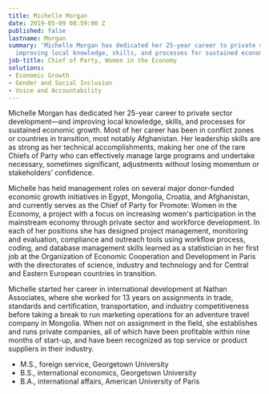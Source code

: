 ```yaml
---
title: Michelle Morgan
date: 2019-05-09 08:59:00 Z
published: false
lastname: Morgan
summary: 'Michelle Morgan has dedicated her 25-year career to private sector development—and
  improving local knowledge, skills, and processes for sustained economic growth. '
job-title: Chief of Party, Women in the Economy
solutions:
- Economic Growth
- Gender and Social Inclusion
- Voice and Accountability
---
```


Michelle Morgan has dedicated her 25-year career to private sector development—and improving local knowledge, skills, and processes for sustained economic growth. Most of her career has been in conflict zones or countries in transition, most notably Afghanistan. Her leadership skills are as strong as her technical accomplishments, making her one of the rare Chiefs of Party who can effectively manage large programs and undertake necessary, sometimes significant, adjustments without losing momentum or stakeholders’ confidence. 

Michelle has held management roles on several major donor-funded economic growth initiatives in Egypt, Mongolia, Croatia, and Afghanistan, and currently serves as the Chief of Party for Promote: Women in the Economy, a project with a focus on increasing women's participation in the mainstream economy through  private sector and workforce development. In each of her positions she has designed project management, monitoring and evaluation, compliance and outreach tools using workflow process, coding, and database management skills learned as a statistician in her first job at the Organization of Economic Cooperation and Development in Paris with the directorates of science, industry and technology and for Central and Eastern European countries in transition. 

Michelle started her career in international development at Nathan Associates, where she worked for 13 years on assignments in trade, standards and certification, transportation, and industry competitiveness before taking a break to run marketing operations for an adventure travel company in Mongolia. When not on assignment in the field, she establishes and runs private companies, all of which have been profitable within nine months of start-up, and have been recognized as top service or product suppliers in their industry.

* M.S., foreign service, Georgetown University
* B.S., international economics, Georgetown University
* B.A., international affairs, American University of Paris